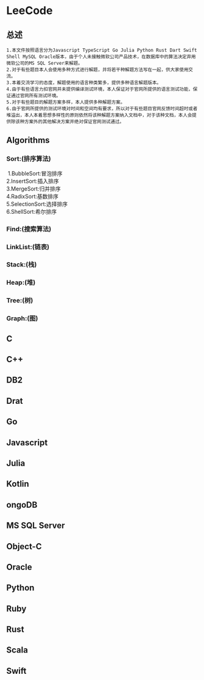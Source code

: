 # LeeCode
## 总述
    1.本文件按照语言分为Javascript TypeScript Go Julia Python Rust Dart Swift Shell MySQL Oracle版本，由于个人未接触微软公司产品技术，在数据库中的算法决定弃用微软公司的MS SQL Server来解题。
    2.对于有些题目本人会使用多种方式进行解题，并将若干种解题方法写在一起，供大家使用交流。
    3.本着交流学习的态度，解题使用的语言种类繁多，提供多种语言解题版本。
    4.由于有些语言力扣官网并未提供编译测试环境，本人保证对于官网所提供的语言测试功能，保证通过官网所有测试环境。
    5.对于有些题目的解题方案多样，本人提供多种解题方案。
    6.由于官网所提供的测试环境对时间和空间均有要求，所以对于有些题目官网反馈时间超时或者堆溢出，本人本着思想多样性的原则依然将该种解题方案纳入文档中，对于该种文档，本人会提供除该种方案外的其他解决方案并绝对保证官网测试通过。

## Algorithms
### Sort:(排序算法)
​    1.BubbleSort:冒泡排序  
​    2.InsertSort:插入排序  
​    3.MergeSort:归并排序  
​    4.RadixSort:基数排序  
​    5.SelectionSort:选择排序  
​    6.ShellSort:希尔排序  
### Find:(搜索算法)
### LinkList:(链表)

### Stack:(栈)

### Heap:(堆)

### Tree:(树)

### Graph:(图)


## C

## C++

## DB2

## Drat

## Go

## Javascript

## Julia

## Kotlin

## ongoDB

## MS SQL Server

## Object-C

## Oracle

## Python

## Ruby

## Rust

## Scala

## Swift



